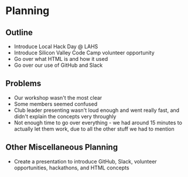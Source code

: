 # Planning

## Outline

- Introduce Local Hack Day @ LAHS
- Introduce Silicon Valley Code Camp volunteer opportunity
- Go over what HTML is and how it used
- Go over our use of GitHub and Slack

## Problems

- Our workshop wasn't the most clear
- Some members seemed confused
- Club leader presenting wasn't loud enough and went really fast, and didn't
  explain the concepts very throughly
- Not enough time to go over everything - we had around 15 minutes to actually
  let them work, due to all the other stuff we had to mention

## Other Miscellaneous Planning

- Create a presentation to introduce GitHub, Slack, volunteer opportunities,
  hackathons, and HTML concepts
